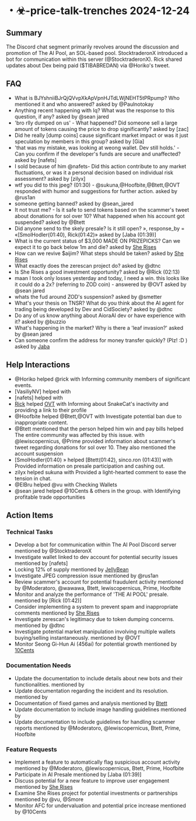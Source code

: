 # ・☣-price-talk-trenches 2024-12-24

## Summary
The Discord chat segment primarily revolves around the discussion and promotion of The AI Pool, an SOL-based pool. StocktraderonX introduced a bot for communication within this server (@StocktraderonX). Rick shared updates about Dex being paid ($TIBABREDAN) via @Horiko's tweet.

## FAQ
- What is BJYshniiBJrQjQVvpXkApVpnHJTdLWjNEHT5tPRpump? Who mentioned it and who answered? asked by @Paulnotokay
- Anything recent happening with Iq? What was the response to this question, if any? asked by @sean jared
- 'bro rlly dumped on us' - What happened? Did someone sell a large amount of tokens causing the price to drop significantly? asked by [zac]
- Did he really [dump coins] cause significant market impact or was it just speculation by members in this group? asked by [Gia]
- 'that was my mistake, was looking at weong wallet. Dev still holds.' - Can you confirm if the developer's funds are secure and unaffected? asked by [nafets]
- I sold because of him @nafets- Did this action contribute to any market fluctuations, or was it a personal decision based on individual risk assessment? asked by [zilyx]
- wtf you did to this jpeg? (01:30) - @sukuna,@Hoofbite,@Btett,@OVT responded with humor and suggestions for further action. asked by @rus1an
- someone getting banned? asked by @sean_jared
- It not trust me? - Is it safe to send tokens based on the scammer's tweet about donations for sol over 10? What happened when his account got suspended? asked by @Btett
- Did anyone send to the skely presale? Is it still open? », response_by = «[SmolHodler(01:40), Rick(01:42)» asked by [Jaba (01:39)]
- What is the current status of $3,000 MADE ON PRIZEPICKS? Can we expect it to go back below 1m and die? asked by [She Rises](https://pump.fun/4TwC4AiF1uUSHES2eBftGqemp6TqjEnKghqiH6dFpump)
- How can we revive $aijim? What steps should be taken? asked by [She Rises](https://pump.fun/4TwC4AiF1uUSHES2eBftGqemp6TqjEnKghqiH6dFpump)
- What exactly does the zerescan project do? asked by @dtnc
- Is She Rises a good investment opportunity? asked by @Rick (02:13)
- maan I took only losses yesterday and today, I need a win. this looks like it could do a 2x? (referring to ZOD coin) - answered by @OVT asked by @sean jared
- whats the fud around ZOD's suspension? asked by @smetter
- What's your thesis on TNSR? What do you think about the AI agent for trading being developed by Dev and CidSociety? asked by @dtnc
- Do any of us know anything about AioraAI dev or have experience with it? asked by @buzzio
- What's happening in the market? Why is there a 'leaf invasion?' asked by @sean jared
- Can someone confirm the address for money transfer quickly? (Plz! :D ) asked by [Jaba](02:57)

## Help Interactions
- @Horiko helped @rick with Informing community members of significant events.
- [VasiliyNV] helped  with 
- [nafets] helped  with 
- [Rick](https://discordapp.com/users/864957321088414978) helped [OVT](https://discordapp.com/users/860347595159022310) with Informing about SnakeCat's inactivity and providing a link to their profile
- @Hoofbite helped @Btett,@OVT with Investigate potential ban due to inappropriate content.
- @Btett mentioned that the person helped him win and pay bills helped The entire community was affected by this issue. with @lewiscopernicus, @Prime provided information about scammer's tweet regarding donations for sol over 10. They also mentioned the account suspension
- [SmolHodler(01:40) » helped [Btett(01:42), sinco.ron (01:43)] with Provided information on presale participation and cashing out.
- zilyx helped sukuna with Provided a light-hearted comment to ease the tension in chat.
- @ElBru helped @vu with Checking Wallets
- @sean jared helped @10Cents & others in the group. with Identifying profitable trade opportunities

## Action Items

### Technical Tasks
- Develop a bot for communication within The AI Pool Discord server mentioned by @StocktraderonX
- Investigate wallet linked to dev account for potential security issues mentioned by [nafets]
- Locking 12% of supply mentioned by [JellyBean](https://discordapp.com/users/860347595159022310)
- Investigate JPEG compression issue mentioned by @rus1an
- Review scammer's account for potential fraudulent activity mentioned by @Moderatoro, @wawawa, Btett, lewiscopernicus, Prime, Hoofbite
- Monitor and analyze the performance of 'THE AI POOL' presale. mentioned by [Rick (01:42)]
- Consider implementing a system to prevent spam and inappropriate comments mentioned by [She Rises](https://pump.fun/4TwC4AiF1uUSHES2eBftGqemp6TqjEnKghqiH6dFpump)
- Investigate zerescan's legitimacy due to token dumping concerns. mentioned by @dtnc
- Investigate potential market manipulation involving multiple wallets buying/selling instantaneously. mentioned by @OVT
- Monitor Seong Gi-Hun Ai (456ai) for potential growth mentioned by [10Cents](https://discordapp.com/users/@me)

### Documentation Needs
- Update the documentation to include details about new bots and their functionalities. mentioned by 
- Update documentation regarding the incident and its resolution. mentioned by 
- Documentation of fixed games and analysis mentioned by [Btett](https://discordapp.com/users/864957321088414978)
- Update documentation to include image handling guidelines mentioned by 
- Update documentation to include guidelines for handling scammer reports mentioned by @Moderatoro, @lewiscopernicus, Btett, Prime, Hoofbite

### Feature Requests
- Implement a feature to automatically flag suspicious account activity mentioned by @Moderatoro, @lewiscopernicus, Btett, Prime, Hoofbite
- Participate in AI Presale mentioned by [Jaba (01:39)]
- Discuss potential for a new feature to improve user engagement mentioned by [She Rises](https://pump.fun/4TwC4AiF1uUSHES2eBftGqemp6TqjEnKghqiH6dFpump)
- Examine She Rises project for potential investments or partnerships mentioned by @vu, @Smore
- Monitor AFC for undervaluation and potential price increase mentioned by @10Cents
